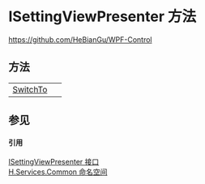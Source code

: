 # ISettingViewPresenter 方法
https://github.com/HeBianGu/WPF-Control



## 方法
<table>
<tr>
<td><a href="e1533b12-22bc-e2e8-2df4-8f3cd929bb79">SwitchTo</a></td>
<td> </td></tr>
</table>

## 参见


#### 引用
<a href="59023729-76e1-ccac-8a92-daa99cf4efe2">ISettingViewPresenter 接口</a>  
<a href="b9cdd84f-6623-a51a-f53b-465103ced202">H.Services.Common 命名空间</a>  
